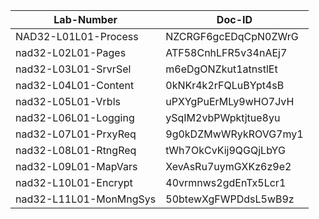 Lab-Number             |Doc-ID
-----------------------|--------------------
NAD32-L01L01-Process   |NZCRGF6gcEDqCpN0ZWrG
nad32-L02L01-Pages     |ATF58CnhLFR5v34nAEj7
nad32-L03L01-SrvrSel   |m6eDgONZkut1atnstlEt
nad32-L04L01-Content   |0kNKr4k2rFQLuBYpt4sB
nad32-L05L01-Vrbls     |uPXYgPuErMLy9wHO7JvH
nad32-L06L01-Logging   |ySqIM2vbPWpktjtue8yu
nad32-L07L01-PrxyReq   |9g0kDZMwWRykROVG7my1
nad32-L08L01-RtngReq   |tWh7OkCvKij9QGQjLbYG
nad32-L09L01-MapVars   |XevAsRu7uymGXKz6z9e2
nad32-L10L01-Encrypt   |40vrmnws2gdEnTx5Lcr1
nad32-L11L01-MonMngSys |50btewXgFWPDdsL5wB9z
